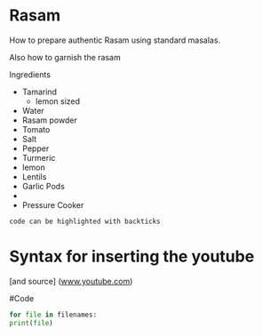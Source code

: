 # Rasam
How to prepare authentic Rasam using standard masalas.

Also how to garnish the rasam

Ingredients

  - Tamarind
    - lemon sized
  - Water
  - Rasam powder
  - Tomato
  - Salt
  - Pepper
  - Turmeric
  - lemon
  - Lentils
  - Garlic Pods
  -
  - Pressure Cooker
  
  `code can be highlighted with backticks`

# Syntax for inserting the youtube
[and source] (www.youtube.com)

#Code
  ```Python
  for file in filenames:
  print(file)
  ```

